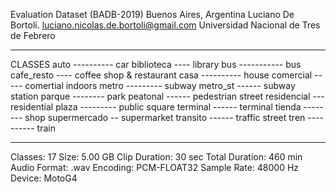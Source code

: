 Evaluation Dataset (BADB-2019)
Buenos Aires, Argentina 
Luciano De Bortoli.
luciano.nicolas.de.bortoli@gmail.com
Universidad Nacional de Tres de Febrero
_______________________________________________

CLASSES
auto ---------- car
biblioteca ---- library
bus ----------- bus
cafe_resto ---- coffee shop & restaurant
casa ---------- house
comercial ----- comertial indoors
metro --------- subway
metro_st ------ subway station
parque -------- park
peatonal ------ pedestrian street
residencial --- residential
plaza --------- public square
terminal ------ terminal
tienda -------- shop
supermercado -- supermarket
transito ------ traffic street
tren ---------- train
_______________________________________________
Classes:          17
Size:             5.00 GB
Clip Duration:    30 sec
Total Duration:   460 min
Audio Format:     .wav
Encoding:         PCM-FLOAT32
Sample Rate:      48000 Hz
Device:           MotoG4
